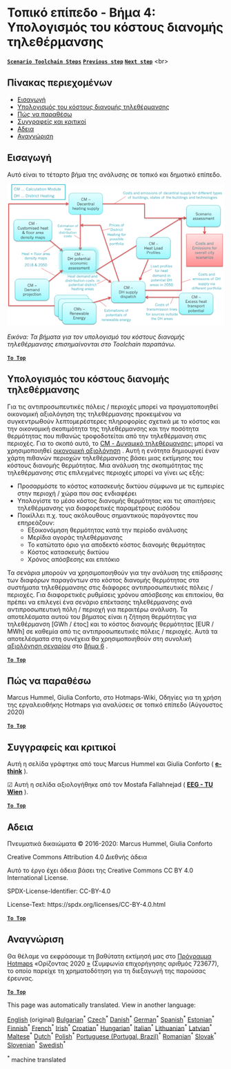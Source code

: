 <h1><a class="anchor" id="local-level---step-4--calculation-of-district-heating-distribution-costs" href="#local-level---step-4--calculation-of-district-heating-distribution-costs"><i class="fa fa-link"></i></a>Τοπικό επίπεδο - Βήμα 4: Υπολογισμός του κόστους διανομής τηλεθέρμανσης</h1><p> <a href="guide-local-and-municipal-levels#the-hotmaps-scenario-toolchain-different-steps"><strong><code>Scenario Toolchain Steps</code></strong></a> <a href="step-3-calculation-of-costs-of-decentral-heat-supply"><strong><code>Previous step</code></strong></a> <a href="step-5-calculation-of-costs-of-heat-supply-to-district-heating"><strong><code>Next step</code></strong></a> &lt;br&gt;</p><h2><a class="anchor" id="table-of-contents" href="#table-of-contents"><i class="fa fa-link"></i></a> Πίνακας περιεχομένων</h2><ul><li> <a href="#introduction">Εισαγωγή</a></li><li> <a href="#calculation-of-district-heating-distribution-costs">Υπολογισμός του κόστους διανομής τηλεθέρμανσης</a></li><li> <a href="#how-to-cite">Πώς να παραθέσω</a></li><li> <a href="#authors-and-reviewers">Συγγραφείς και κριτικοί</a></li><li> <a href="#license">Αδεια</a></li><li> <a href="#acknowledgement">Αναγνώριση</a></li></ul><h2><a class="anchor" id="introduction" href="#introduction"><i class="fa fa-link"></i></a> Εισαγωγή</h2><p> Αυτό είναι το τέταρτο βήμα της ανάλυσης σε τοπικό και δημοτικό επίπεδο.</p><img src="/en/Step-4-Calculation-of-district-heating-distribution-costs/Hotmaps_Local_Toolchain_Step_4final.png"/><p> <em>Εικόνα: Τα βήματα για τον υπολογισμό του κόστους διανομής τηλεθέρμανσης επισημαίνονται στο Toolchain παραπάνω.</em></p><p><ins> <code><strong><a href="#table-of-contents">To Top</a></strong></code></ins></p><h2><a class="anchor" id="calculation-of-district-heating-distribution-costs" href="#calculation-of-district-heating-distribution-costs"><i class="fa fa-link"></i></a> Υπολογισμός του κόστους διανομής τηλεθέρμανσης</h2><p> Για τις αντιπροσωπευτικές πόλεις / περιοχές μπορεί να πραγματοποιηθεί οικονομική αξιολόγηση της τηλεθέρμανσης προκειμένου να συγκεντρωθούν λεπτομερέστερες πληροφορίες σχετικά με το κόστος και την οικονομική σκοπιμότητα της τηλεθέρμανσης και την ποσότητα θερμότητας που πιθανώς τροφοδοτείται από την τηλεθέρμανση στις περιοχές. Για το σκοπό αυτό, το <a href="https://wiki.hotmaps.eu/en/CM-District-heating-potential-economic-assessment">CM - Δυναμικό τηλεθέρμανσης:</a> μπορεί να χρησιμοποιηθεί <a href="https://wiki.hotmaps.eu/en/CM-District-heating-potential-economic-assessment">οικονομική αξιολόγηση</a> . Αυτή η ενότητα δημιουργεί έναν χάρτη πιθανών περιοχών τηλεθέρμανσης βάσει μιας εκτίμησης του κόστους διανομής θερμότητας. Μια ανάλυση της σκοπιμότητας της τηλεθέρμανσης στις επιλεγμένες περιοχές μπορεί να γίνει ως εξής:</p><ul><li> Προσαρμόστε το κόστος κατασκευής δικτύου σύμφωνα με τις εμπειρίες στην περιοχή / χώρα που σας ενδιαφέρει</li><li> Υπολογίστε το μέσο κόστος διανομής θερμότητας και τις απαιτήσεις τηλεθέρμανσης για διαφορετικές παραμέτρους εισόδου</li><li> Ποικίλλει π.χ. τους ακόλουθους σημαντικούς παράγοντες που επηρεάζουν:<ul><li> Εξοικονόμηση θερμότητας κατά την περίοδο ανάλυσης</li><li> Μερίδια αγοράς τηλεθέρμανσης</li><li> Το κατώτατο όριο για αποδεκτό κόστος διανομής θερμότητας</li><li> Κόστος κατασκευής δικτύου</li><li> Χρόνος απόσβεσης και επιτόκιο</li></ul></li></ul><p> Τα σενάρια μπορούν να χρησιμοποιηθούν για την ανάλυση της επίδρασης των διαφόρων παραγόντων στο κόστος διανομής θερμότητας στα συστήματα τηλεθέρμανσης στις διάφορες αντιπροσωπευτικές πόλεις / περιοχές. Για διαφορετικές ρυθμίσεις χρόνου απόσβεσης και επιτοκίου, θα πρέπει να επιλεγεί ένα σενάριο επέκτασης τηλεθέρμανσης ανά αντιπροσωπευτική πόλη / περιοχή για περαιτέρω ανάλυση. Τα αποτελέσματα αυτού του βήματος είναι η ζήτηση θερμότητας για τηλεθέρμανση [GWh / έτος] και το κόστος διανομής θερμότητας [EUR / MWh] σε καθεμία από τις αντιπροσωπευτικές πόλεις / περιοχές. Αυτά τα αποτελέσματα στη συνέχεια θα χρησιμοποιηθούν στη συνολική <a href="https://wiki.hotmaps.eu/en/CM-Scenario-assessment">αξιολόγηση σεναρίου</a> στο <a href="https://wiki.hotmaps.eu/en/Step-6-Assessment-of-scenarios-for-entire-heat-demand-and-supply-for-the-selected-area">βήμα 6</a> .</p><p><ins> <code><strong><a href="#table-of-contents">To Top</a></strong></code></ins></p><h2><a class="anchor" id="how-to-cite" href="#how-to-cite"><i class="fa fa-link"></i></a> Πώς να παραθέσω</h2><p> Marcus Hummel, Giulia Conforto, στο Hotmaps-Wiki, Οδηγίες για τη χρήση της εργαλειοθήκης Hotmaps για αναλύσεις σε τοπικό επίπεδο (Αύγουστος 2020)</p><p><ins> <code><strong><a href="#table-of-contents">To Top</a></strong></code></ins></p><h2><a class="anchor" id="authors-and-reviewers" href="#authors-and-reviewers"><i class="fa fa-link"></i></a> Συγγραφείς και κριτικοί</h2><p> Αυτή η σελίδα γράφτηκε από τους Marcus Hummel και Giulia Conforto ( <strong><a href="https://e-think.ac.at">e-think</a></strong> ).</p><p> ☑ Αυτή η σελίδα αξιολογήθηκε από τον Mostafa Fallahnejad ( <strong><a href="https://eeg.tuwien.ac.at/">EEG - TU Wien</a></strong> ).</p><p> <a href="#table-of-contents"><strong><code>To Top</code></strong></a></p><h2><a class="anchor" id="license" href="#license"><i class="fa fa-link"></i></a> Αδεια</h2><p> Πνευματικά δικαιώματα © 2016-2020: Marcus Hummel, Giulia Conforto</p><p> Creative Commons Attribution 4.0 Διεθνής άδεια</p><p> Αυτό το έργο έχει άδεια βάσει της Creative Commons CC BY 4.0 International License.</p><p> SPDX-License-Identifier: CC-BY-4.0</p><p> License-Text: https://spdx.org/licenses/CC-BY-4.0.html</p><p> <a href="#table-of-contents"><strong><code>To Top</code></strong></a></p><h2><a class="anchor" id="acknowledgement" href="#acknowledgement"><i class="fa fa-link"></i></a> Αναγνώριση</h2><p> Θα θέλαμε να εκφράσουμε τη βαθύτατη εκτίμησή μας στο <a href="https://www.hotmaps-project.eu">Πρόγραμμα Hotmaps</a> «Ορίζοντας 2020 <a href="https://www.hotmaps-project.eu">»</a> (Συμφωνία επιχορήγησης αριθμός 723677), το οποίο παρείχε τη χρηματοδότηση για τη διεξαγωγή της παρούσας έρευνας.</p><p><ins> <code><strong><a href="#table-of-contents">To Top</a></strong></code></ins></p>
<!--- THIS IS A SUPER UNIQUE IDENTIFIER -->

This page was automatically translated. View in another language:

[English](../en/Step-4-Calculation-of-district-heating-distribution-costs) (original) [Bulgarian](../bg/Step-4-Calculation-of-district-heating-distribution-costs)<sup>\*</sup> [Czech](../cs/Step-4-Calculation-of-district-heating-distribution-costs)<sup>\*</sup> [Danish](../da/Step-4-Calculation-of-district-heating-distribution-costs)<sup>\*</sup> [German](../de/Step-4-Calculation-of-district-heating-distribution-costs)<sup>\*</sup>  [Spanish](../es/Step-4-Calculation-of-district-heating-distribution-costs)<sup>\*</sup> [Estonian](../et/Step-4-Calculation-of-district-heating-distribution-costs)<sup>\*</sup> [Finnish](../fi/Step-4-Calculation-of-district-heating-distribution-costs)<sup>\*</sup> [French](../fr/Step-4-Calculation-of-district-heating-distribution-costs)<sup>\*</sup> [Irish](../ga/Step-4-Calculation-of-district-heating-distribution-costs)<sup>\*</sup> [Croatian](../hr/Step-4-Calculation-of-district-heating-distribution-costs)<sup>\*</sup> [Hungarian](../hu/Step-4-Calculation-of-district-heating-distribution-costs)<sup>\*</sup> [Italian](../it/Step-4-Calculation-of-district-heating-distribution-costs)<sup>\*</sup> [Lithuanian](../lt/Step-4-Calculation-of-district-heating-distribution-costs)<sup>\*</sup> [Latvian](../lv/Step-4-Calculation-of-district-heating-distribution-costs)<sup>\*</sup> [Maltese](../mt/Step-4-Calculation-of-district-heating-distribution-costs)<sup>\*</sup> [Dutch](../nl/Step-4-Calculation-of-district-heating-distribution-costs)<sup>\*</sup> [Polish](../pl/Step-4-Calculation-of-district-heating-distribution-costs)<sup>\*</sup> [Portuguese (Portugal, Brazil)](../pt/Step-4-Calculation-of-district-heating-distribution-costs)<sup>\*</sup> [Romanian](../ro/Step-4-Calculation-of-district-heating-distribution-costs)<sup>\*</sup> [Slovak](../sk/Step-4-Calculation-of-district-heating-distribution-costs)<sup>\*</sup> [Slovenian](../sl/Step-4-Calculation-of-district-heating-distribution-costs)<sup>\*</sup> [Swedish](../sv/Step-4-Calculation-of-district-heating-distribution-costs)<sup>\*</sup> 

<sup>\*</sup> machine translated
